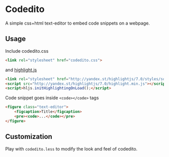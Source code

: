# Codedito
A simple css+html text-editor to embed code snippets on a webpage.

Usage
--------

Include codedito.css
```html
<link rel="stylesheet" href="codedito.css"> 
```
and [highlight.js](http://softwaremaniacs.org/soft/highlight/en)
```html
<link rel="stylesheet" href="http://yandex.st/highlightjs/7.0/styles/solarized_dark.min.css">
<script src="http://yandex.st/highlightjs/7.0/highlight.min.js"></script>
<script>hljs.initHighlightingOnLoad();</script>
```

Code snippet goes inside `<code></code>` tags
```html
<figure class="text-editor">
	<figcaption>Title</figcaption>
	<pre><code>...</code></pre>
</figure>
```

Customization
--------

Play with `codedito.less` to modify the look and feel of codedito.